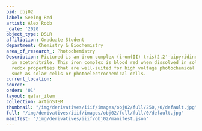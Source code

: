 ```yaml
---
pid: obj02
label: Seeing Red
artist: Alex Robb
_date: '2020'
object_type: DSLR
affiliation: Graduate Student
department: Chemistry & Biochemistry
area_of_research_: Photochemistry
Description: Pictured is an iron complex (iron(II) tris(2,2'-bipyridine)) dissolving
  in acetonitrile. This iron complex is blood red when dissolved in solution and has
  redox properties that are well-suited for high voltage photochemical applications
  such as solar cells or photoelectrochemical cells.
current_location: 
source: 
order: '01'
layout: qatar_item
collection: artinSTEM
thumbnail: "/img/derivatives/iiif/images/obj02/full/250,/0/default.jpg"
full: "/img/derivatives/iiif/images/obj02/full/full/0/default.jpg"
manifest: "/img/derivatives/iiif/obj02/manifest.json"
---
```

